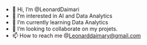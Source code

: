 - 👋 Hi, I’m @LeonardDaimari
- 👀 I’m interested in AI and Data Analytics
- 🌱 I’m currently learning Data Analytics
- 💞️ I’m looking to collaborate on my projets.
- 📫 How to reach me @Leonarddaimary@gmail.com

<!---
LeonardDaimari/LeonardDaimari is a ✨ special ✨ repository because its `README.md` (this file) appears on your GitHub profile.
You can click the Preview link to take a look at your changes.
--->
